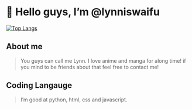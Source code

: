 # 👋 Hello guys, I’m @lynniswaifu
<!-- ![Aritsu's GitHub stats](https://github-readme-stats.vercel.app/api?username=Aritsulynn&show_icons=true&theme=dracula) -->

[![Top Langs](https://github-readme-stats.vercel.app/api/top-langs/?username=Aritsulynn&layout=compact)](https://github.com/anuraghazra/github-readme-stats)

## About me
> You guys can call me Lynn.
> I love anime and manga for along time! if you mind to be friends about that feel free to contact me!

## Coding Langauge
> I’m good at python, html, css and javascript.

<!---
lynniswaifu/lynniswaifu is a ✨ special ✨ repository because its `README.md` (this file) appears on your GitHub profile.
You can click the Preview link to take a look at your changes.
--->

